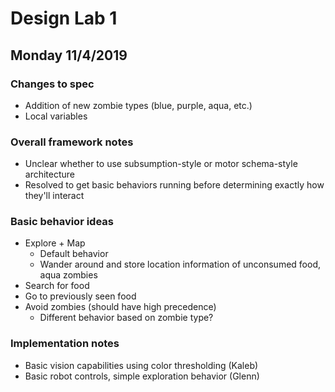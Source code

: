 # Design Lab 1
## Monday 11/4/2019

### Changes to spec
* Addition of new zombie types (blue, purple, aqua, etc.)
* Local variables

### Overall framework notes
* Unclear whether to use subsumption-style or motor schema-style architecture
* Resolved to get basic behaviors running before determining exactly how they'll interact

### Basic behavior ideas
* Explore + Map
  - Default behavior
  - Wander around and store location information of unconsumed food, aqua zombies
* Search for food
* Go to previously seen food
* Avoid zombies (should have high precedence)
  - Different behavior based on zombie type?

### Implementation notes
* Basic vision capabilities using color thresholding (Kaleb)
* Basic robot controls, simple exploration behavior (Glenn)
